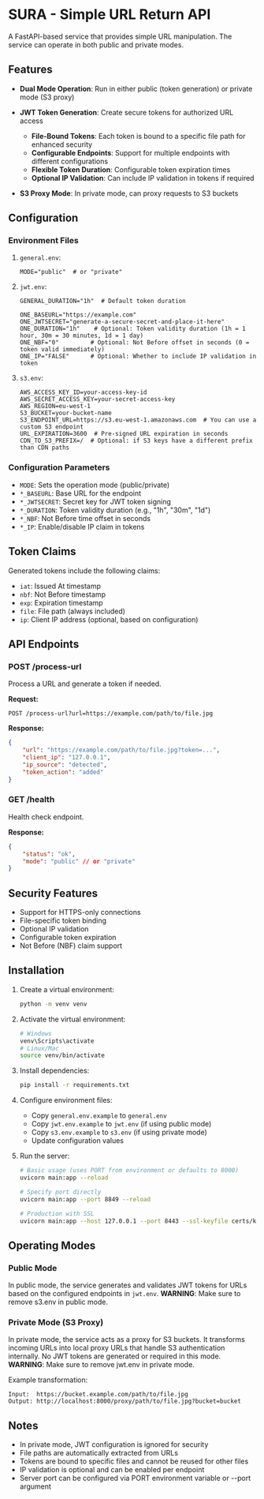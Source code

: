 # SURA - Simple URL Return API

A FastAPI-based service that provides simple URL manipulation. The service can operate in both public and private modes.

## Features

- **Dual Mode Operation**: Run in either public (token generation) or private mode (S3 proxy)

- **JWT Token Generation**: Create secure tokens for authorized URL access
   - **File-Bound Tokens**: Each token is bound to a specific file path for enhanced security
   - **Configurable Endpoints**: Support for multiple endpoints with different configurations
   - **Flexible Token Duration**: Configurable token expiration times
   - **Optional IP Validation**: Can include IP validation in tokens if required

- **S3 Proxy Mode**: In private mode, can proxy requests to S3 buckets


## Configuration

### Environment Files

1. `general.env`:
   ```
   MODE="public"  # or "private"
   ```

2. `jwt.env`:
   ```
   GENERAL_DURATION="1h"  # Default token duration

   ONE_BASEURL="https://example.com"
   ONE_JWTSECRET="generate-a-secure-secret-and-place-it-here"
   ONE_DURATION="1h"    # Optional: Token validity duration (1h = 1 hour, 30m = 30 minutes, 1d = 1 day)
   ONE_NBF="0"         # Optional: Not Before offset in seconds (0 = token valid immediately)
   ONE_IP="FALSE"      # Optional: Whether to include IP validation in token
   ```

3. `s3.env`:
   ```
   AWS_ACCESS_KEY_ID=your-access-key-id
   AWS_SECRET_ACCESS_KEY=your-secret-access-key
   AWS_REGION=eu-west-1
   S3_BUCKET=your-bucket-name
   S3_ENDPOINT_URL=https://s3.eu-west-1.amazonaws.com  # You can use a custom S3 endpoint
   URL_EXPIRATION=3600  # Pre-signed URL expiration in seconds
   CDN_TO_S3_PREFIX=/  # Optional: if S3 keys have a different prefix than CDN paths
   ```

### Configuration Parameters

- `MODE`: Sets the operation mode (public/private)
- `*_BASEURL`: Base URL for the endpoint
- `*_JWTSECRET`: Secret key for JWT token signing
- `*_DURATION`: Token validity duration (e.g., "1h", "30m", "1d")
- `*_NBF`: Not Before time offset in seconds
- `*_IP`: Enable/disable IP claim in tokens

## Token Claims

Generated tokens include the following claims:
- `iat`: Issued At timestamp
- `nbf`: Not Before timestamp
- `exp`: Expiration timestamp
- `file`: File path (always included)
- `ip`: Client IP address (optional, based on configuration)

## API Endpoints

### POST /process-url

Process a URL and generate a token if needed.

**Request:**
```
POST /process-url?url=https://example.com/path/to/file.jpg
```

**Response:**
```json
{
    "url": "https://example.com/path/to/file.jpg?token=...",
    "client_ip": "127.0.0.1",
    "ip_source": "detected",
    "token_action": "added"
}
```

### GET /health

Health check endpoint.

**Response:**
```json
{
    "status": "ok",
    "mode": "public" // or "private"
}
```

## Security Features

- Support for HTTPS-only connections
- File-specific token binding
- Optional IP validation
- Configurable token expiration
- Not Before (NBF) claim support

## Installation

1. Create a virtual environment:
   ```bash
   python -m venv venv
   ```

2. Activate the virtual environment:
   ```bash
   # Windows
   venv\Scripts\activate
   # Linux/Mac
   source venv/bin/activate
   ```

3. Install dependencies:
   ```bash
   pip install -r requirements.txt
   ```

4. Configure environment files:
   - Copy `general.env.example` to `general.env`
   - Copy `jwt.env.example` to `jwt.env` (if using public mode)
   - Copy `s3.env.example` to `s3.env` (if using private mode)
   - Update configuration values

5. Run the server:
   ```bash
   # Basic usage (uses PORT from environment or defaults to 8000)
   uvicorn main:app --reload

   # Specify port directly
   uvicorn main:app --port 8849 --reload

   # Production with SSL
   uvicorn main:app --host 127.0.0.1 --port 8443 --ssl-keyfile certs/key.pem --ssl-certfile certs/cert.pem
   ```

## Operating Modes

### Public Mode
In public mode, the service generates and validates JWT tokens for URLs based on the configured endpoints in `jwt.env`.
**WARNING**: Make sure to remove s3.env in public mode.

### Private Mode (S3 Proxy)
In private mode, the service acts as a proxy for S3 buckets. It transforms incoming URLs into local proxy URLs that handle S3 authentication internally. No JWT tokens are generated or required in this mode.
**WARNING**: Make sure to remove jwt.env in private mode.

Example transformation:
```
Input:  https://bucket.example.com/path/to/file.jpg
Output: http://localhost:8000/proxy/path/to/file.jpg?bucket=bucket
```

## Notes

- In private mode, JWT configuration is ignored for security
- File paths are automatically extracted from URLs
- Tokens are bound to specific files and cannot be reused for other files
- IP validation is optional and can be enabled per endpoint
- Server port can be configured via PORT environment variable or --port argument
